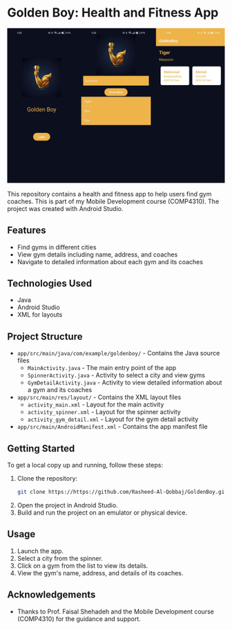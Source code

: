 # Golden Boy: Health and Fitness App

![App Screenshot](appScreenshot.png)

This repository contains a health and fitness app to help users find gym coaches. This is part of my Mobile Development course (COMP4310). The project was created with Android Studio.

## Features

- Find gyms in different cities
- View gym details including name, address, and coaches
- Navigate to detailed information about each gym and its coaches

## Technologies Used

- Java
- Android Studio
- XML for layouts

## Project Structure

- `app/src/main/java/com/example/goldenboy/` - Contains the Java source files
  - `MainActivity.java` - The main entry point of the app
  - `SpinnerActivity.java` - Activity to select a city and view gyms
  - `GymDetailActivity.java` - Activity to view detailed information about a gym and its coaches
- `app/src/main/res/layout/` - Contains the XML layout files
  - `activity_main.xml` - Layout for the main activity
  - `activity_spinner.xml` - Layout for the spinner activity
  - `activity_gym_detail.xml` - Layout for the gym detail activity
- `app/src/main/AndroidManifest.xml` - Contains the app manifest file

## Getting Started

To get a local copy up and running, follow these steps:

1. Clone the repository:
   ```sh
   git clone https://https://github.com/Rasheed-Al-Qobbaj/GoldenBoy.git
   ```
2. Open the project in Android Studio.
3. Build and run the project on an emulator or physical device.

## Usage

1. Launch the app.
2. Select a city from the spinner.
3. Click on a gym from the list to view its details.
4. View the gym's name, address, and details of its coaches.

## Acknowledgements

- Thanks to Prof. Faisal Shehadeh and the Mobile Development course (COMP4310) for the guidance and support.
